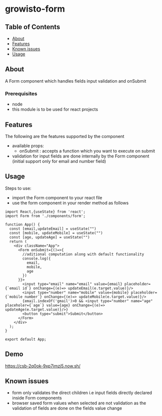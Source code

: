 # growisto-form

## Table of Contents

- [About](#about)
- [Features](#features)
- [Known issues](#issues)
- [Usage](#usage)

## About <a name = "about"></a>

A Form component which handles fields input validation and onSubmit

### Prerequisites

- node
- this module is to be used for react projects

## Features <a name="features"></a>

The following are the features supported by the component

- available props:
  - onSubmit : accepts a function which you want to execute on submit
- validation for input fields are done internally by the Form component (initial support only for email and number field)

## Usage <a name = "usage"></a>

Steps to use:

- import the Form component to your react file
- use the form component in your render method as follows

```
import React,{useState} from 'react';
import Form from './components/form';

function App() {
  const [email,updateEmail] = useState("")
  const [mobile, updateMobile] = useState("")
  const [age, updateAge] = useState("")
  return (
    <div className="App">
      <Form onSubmit={()=>{
        //aditional computation along with default functionality
        console.log({
          email,
          mobile,
          age
        })
      }}>
        <input type="email" name="email" value={email} placeholder={`email id`} onChange={(e)=> updateEmail(e.target.value)}/>
        <input type="number" name="mobile" value={mobile} placeholder={`mobile number`} onChange={(e)=> updateMobile(e.target.value)}/>
        {email.indexOf('gmail')>0 && <input type="number" name="age" placeholer={`age`} value={age} onChange={(e)=> updateAge(e.target.value)}/>}
        <button type="submit">Submit</button>
      </Form>
    </div>
  );
}

export default App;
```

## Demo <a name="demo"></a>

https://csb-2q0ok-9xp7imzj5.now.sh/

## Known issues <a name="issues"></a>

- form only validates the direct children i.e input fields directly declared inside Form components
- browser saved form values when selected are not validation as the validation of fields are done on the fields value change

